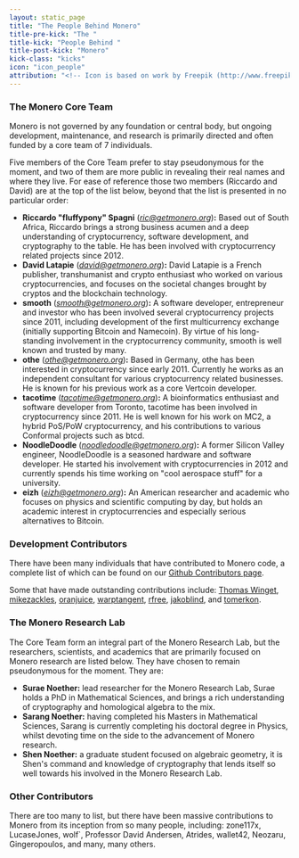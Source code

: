```yaml
---
layout: static_page
title: "The People Behind Monero"
title-pre-kick: "The "
title-kick: "People Behind "
title-post-kick: "Monero"
kick-class: "kicks"
icon: "icon_people"
attribution: "<!-- Icon is based on work by Freepik (http://www.freepik.com) and is licensed under Creative Commons BY 3.0 -->"
---
```


### The Monero Core Team

Monero is not governed by any foundation or central body, but ongoing development, maintenance, and research is primarily directed and often funded by a core team of 7 individuals.

Five members of the Core Team prefer to stay pseudonymous for the moment, and two of them are more public in revealing their real names and where they live. For ease of reference those two members (Riccardo and David) are at the top of the list below, beyond that the list is presented in no particular order:

- **Riccardo "fluffypony" Spagni** (*ric@getmonero.org*)**:** Based out of South Africa, Riccardo brings a strong business acumen and a deep understanding of cryptocurrency, software development, and cryptography to the table. He has been involved with cryptocurrency related projects since 2012.
- **David Latapie** (*david@getmonero.org*)**:** David Latapie is a French publisher, transhumanist and crypto enthusiast who worked on various cryptocurrencies, and focuses on the societal changes brought by cryptos and the blockchain technology.
- **smooth** (*smooth@getmonero.org*)**:** A software developer, entrepreneur and investor who has been involved several cryptocurrency projects since 2011, including development of the first multicurrency exchange (initially supporting Bitcoin and Namecoin). By virtue of his long-standing involvement in the cryptocurrency community, smooth is well known and trusted by many.
- **othe** (*othe@getmonero.org*)**:** Based in Germany, othe has been interested in cryptocurrency since early 2011. Currently he works as an independent consultant for various cryptocurrency related businesses. He is known for his previous work as a core Vertcoin developer.
- **tacotime** (*tacotime@getmonero.org*)**:** A bioinformatics enthusiast and software developer from Toronto, tacotime has been involved in cryptocurrency since 2011. He is well known for his work on MC2, a hybrid PoS/PoW cryptocurrency, and his contributions to various Conformal projects such as btcd.
- **NoodleDoodle** (*noodledoodle@getmonero.org*)**:** A former Silicon Valley engineer, NoodleDoodle is a seasoned hardware and software developer. He started his involvement with cryptocurrencies in 2012 and currently spends his time working on "cool aerospace stuff" for a university.
- **eizh** (*eizh@getmonero.org*)**:** An American researcher and academic who focuses on physics and scientific computing by day, but holds an academic interest in cryptocurrencies and especially serious alternatives to Bitcoin.

### Development Contributors

There have been many individuals that have contributed to Monero code, a complete list of which can be found on our [Github Contributors page](https://github.com/monero-project/bitmonero/graphs/contributors).

Some that have made outstanding contributions include: [Thomas Winget](https://github.com/tewinget), [mikezackles](https://github.com/mikezackles), [oranjuice](https://github.com/oranjuice), [warptangent](https://github.com/warptangent), [rfree](https://github.com/rfree2monero), [jakoblind](https://github.com/jakoblind), and [tomerkon](https://github.com/tomerkon).

### The Monero Research Lab

The Core Team form an integral part of the Monero Research Lab, but the researchers, scientists, and academics that are primarily focused on Monero research are listed below. They have chosen to remain pseudonymous for the moment. They are:

- **Surae Noether:** lead researcher for the Monero Research Lab, Surae holds a PhD in Mathematical Sciences, and brings a rich understanding of cryptography and homological algebra to the mix.
- **Sarang Noether:** having completed his Masters in Mathematical Sciences, Sarang is currently completing his doctoral degree in Physics, whilst devoting time on the side to the advancement of Monero research.
- **Shen Noether:** a graduate student focused on algebraic geometry, it is Shen's command and knowledge of cryptography that lends itself so well towards his involved in the Monero Research Lab.

### Other Contributors

There are too many to list, but there have been massive contributions to Monero from its inception from so many people, including: zone117x, LucaseJones, wolf`, Professor David Andersen, Atrides, wallet42, Neozaru, Gingeropoulos, and many, many others.